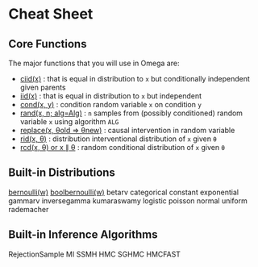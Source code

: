 # Cheat Sheet

## Core Functions
The major functions that you will use in Omega are:

- [ciid(x)]() : that is equal in distribution to `x` but conditionally independent given parents
- [iid(x)]() : that is equal in distribution to `x` but independent
- [cond(x, y)](inference.md#cond) : condition random variable `x` on condition `y`
- [rand(x, n; alg=Alg)](inference.md#cond) : `n` samples from (possibly conditioned) random variable `x` using algorithm `ALG`
- [replace(x, θold => θnew)](causal.md#replace) : causal intervention in random variable
- [rid(x, θ)]()  : distribution interventional distribution of `x` given `θ`  
- [rcd(x, θ) or x ∥ θ]()  : random conditional distribution of `x` given `θ`

## Built-in Distributions

[bernoulli(w)](distributions.md#Omega.bernoulli) [boolbernoulli(w)](distributions.md#Omega.boolbernoulli)
betarv
categorical
constant
exponential
gammarv
inversegamma
kumaraswamy
logistic
poisson
normal
uniform
rademacher

## Built-in Inference Algorithms

RejectionSample
MI
SSMH
HMC
SGHMC
HMCFAST